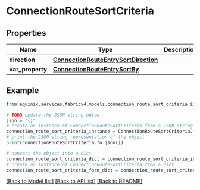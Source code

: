 # ConnectionRouteSortCriteria


## Properties

Name | Type | Description | Notes
------------ | ------------- | ------------- | -------------
**direction** | [**ConnectionRouteEntrySortDirection**](ConnectionRouteEntrySortDirection.md) |  | [optional] 
**var_property** | [**ConnectionRouteEntrySortBy**](ConnectionRouteEntrySortBy.md) |  | [optional] 

## Example

```python
from equinix.services.fabricv4.models.connection_route_sort_criteria import ConnectionRouteSortCriteria

# TODO update the JSON string below
json = "{}"
# create an instance of ConnectionRouteSortCriteria from a JSON string
connection_route_sort_criteria_instance = ConnectionRouteSortCriteria.from_json(json)
# print the JSON string representation of the object
print(ConnectionRouteSortCriteria.to_json())

# convert the object into a dict
connection_route_sort_criteria_dict = connection_route_sort_criteria_instance.to_dict()
# create an instance of ConnectionRouteSortCriteria from a dict
connection_route_sort_criteria_form_dict = connection_route_sort_criteria.from_dict(connection_route_sort_criteria_dict)
```
[[Back to Model list]](../README.md#documentation-for-models) [[Back to API list]](../README.md#documentation-for-api-endpoints) [[Back to README]](../README.md)


